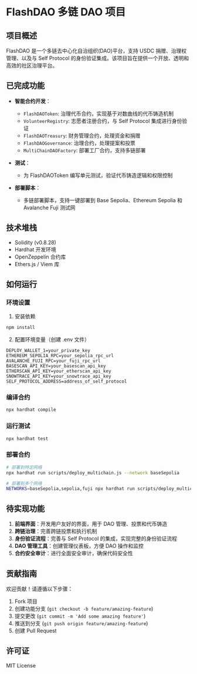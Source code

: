 # FlashDAO 多链 DAO 项目

## 项目概述
FlashDAO 是一个多链去中心化自治组织(DAO)平台，支持 USDC 捐赠、治理权管理、以及与 Self Protocol 的身份验证集成。该项目旨在提供一个开放、透明和高效的社区治理平台。

## 已完成功能
- **智能合约开发**：
  - `FlashDAOToken`: 治理代币合约，实现基于对数曲线的代币铸造机制
  - `VolunteerRegistry`: 志愿者注册合约，与 Self Protocol 集成进行身份验证
  - `FlashDAOTreasury`: 财务管理合约，处理资金和捐赠
  - `FlashDAOGovernance`: 治理合约，处理提案和投票
  - `MultiChainDAOFactory`: 部署工厂合约，支持多链部署

- **测试**：
  - 为 FlashDAOToken 编写单元测试，验证代币铸造逻辑和权限控制

- **部署脚本**：
  - 多链部署脚本，支持一键部署到 Base Sepolia、Ethereum Sepolia 和 Avalanche Fuji 测试网

## 技术堆栈
- Solidity (v0.8.28)
- Hardhat 开发环境
- OpenZeppelin 合约库
- Ethers.js / Viem 库

## 如何运行

### 环境设置
1. 安装依赖
```bash
npm install
```

2. 配置环境变量（创建 .env 文件）
```
DEPLOY_WALLET_1=your_private_key
ETHEREUM_SEPOLIA_RPC=your_sepolia_rpc_url
AVALANCHE_FUJI_RPC=your_fuji_rpc_url
BASESCAN_API_KEY=your_basescan_api_key
ETHERSCAN_API_KEY=your_etherscan_api_key
SNOWTRACE_API_KEY=your_snowtrace_api_key
SELF_PROTOCOL_ADDRESS=address_of_self_protocol
```

### 编译合约
```bash
npx hardhat compile
```

### 运行测试
```bash
npx hardhat test
```

### 部署合约
```bash
# 部署到特定网络
npx hardhat run scripts/deploy_multichain.js --network baseSepolia

# 部署到多个网络
NETWORKS=baseSepolia,sepolia,fuji npx hardhat run scripts/deploy_multichain.js
```

## 待实现功能
1. **前端界面**：开发用户友好的界面，用于 DAO 管理、投票和代币铸造
2. **跨链治理**：完善跨链投票和执行机制
3. **身份验证流程**：完善与 Self Protocol 的集成，实现完整的身份验证流程
4. **DAO 管理工具**：创建管理仪表板，方便 DAO 操作和监控
5. **合约安全审计**：进行全面安全审计，确保代码安全性

## 贡献指南
欢迎贡献！请遵循以下步骤：
1. Fork 项目
2. 创建功能分支 (`git checkout -b feature/amazing-feature`)
3. 提交更改 (`git commit -m 'Add some amazing feature'`)
4. 推送到分支 (`git push origin feature/amazing-feature`)
5. 创建 Pull Request

## 许可证
MIT License
